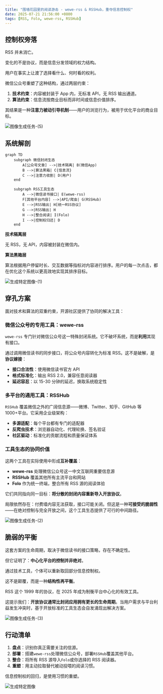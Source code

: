 ```yaml
---
title: "围墙花园里的阅读游击 - wewe-rss & RSSHub，重夺信息控制权"
date: 2025-07-21 21:56:00 +0800
tags: [RSS, Folo, wewe-rss, RSSHub]
---
```


## 控制权旁落

RSS 并未消亡。

变化的不是协议，而是信息分发领域的权力结构。

用户在事实上让渡了选择看什么、何时看的权利。

微信公众号重塑了这种结构，通过两层约束：

1.  **技术约束**：内容被封装于 App 内，无标准 API，无 RSS 输出通道。
2.  **算法约束**：信息流按商业目标而非时间或信息价值排序。

其结果是一种**注意力被动引导机制**——用户的浏览行为，被用于优化平台的商业目标。

![图像生成任务-(5)](<https://cuipengfei.github.io/picx-images-hosting/20250721/图像生成任务-(5).491kn3k47y.png>)

## 系统解剖

```mermaid
graph TD
    subgraph 微信封闭生态
        A[公众号文章] -->|技术隔离| B(微信App)
        B -->|算法黑箱| C{信息流}
        C -->|注意力收割| D(用户)
    end

    subgraph RSS工具生态
        A -->|微信读书接口| E(wewe-rss)
        F[其他平台内容] -->|API/爬虫| G(RSSHub)
        E -->|RSS输出| H[统一RSS协议]
        G -->|RSS输出| H
        H -->|整合阅读| I(Folo)
        I -->|控制权归还| D
    end
```

**技术隔离层**

无 RSS，无 API，内容被封装在微信内。

**算法黑箱层**

算法根据用户停留时长、交互数据等指标对内容进行排序。用户的每一次点击，都在优化这个系统以更高效地实现其排序目标。

![生成特定图像-(1)](<https://cuipengfei.github.io/picx-images-hosting/20250721/生成特定图像-(1).60uji03h4a.png>)

## 穿孔方案

面对技术和算法的双重约束，开源社区提供了协同的解决工具：

### 微信公众号的专用工具：wewe-rss

`wewe-rss` 专门针对微信公众号这一特殊封闭系统。它不破坏系统，而是**利用**其现有接口。

通过调用微信读书的同步接口，将公众号内容转化为标准 RSS。这不是破解，是**协议嫁接**：

- **接口合法性**：使用微信读书官方 API
- **格式标准化**：输出 RSS 2.0，兼容任意阅读器
- **延迟容忍**：以 15-30 分钟的延迟，换取系统稳定性

### 多平台的通用工具：RSSHub

`RSSHub` 覆盖微信之外的广阔信息源——微博、Twitter、知乎、GitHub 等 1000+平台。它采用企业级架构：

- **多源适配**：每个平台都有专门的适配器
- **反爬虫技术**：浏览器自动化、代理轮换、签名验证
- **社区驱动**：标准化的贡献流程和质量保证体系

### 工具生态的协同价值

这两个工具在实际使用中形成**互补覆盖**：

- **wewe-rss** 处理微信公众号这一中文互联网重要信息源
- **RSSHub** 覆盖其他所有主流平台和网站
- **Folo** 作为统一终端，整合所有 RSS 源的阅读体验

它们共同指向同一目标：**将分散的封闭内容重新导入开放协议**。

局限依然存在：付费墙内容无法获取，接口可能关闭。但这是一种**可接受的脆弱性**——在绝对控制与完全开放之间，这个工具生态提供了可行的中间路径。

![图像生成任务-(2)](<https://cuipengfei.github.io/picx-images-hosting/20250721/图像生成任务-(2).5q7pouo8yv.png>)

## 脆弱的平衡

这套方案的生命周期，取决于微信读书的接口策略，存在不确定性。

但它证明了：**中心化平台的控制并非绝对**。

通过技术工具，个体可以重新取回部分信息控制权。

这不是颠覆，而是一种**结构性再平衡**。

RSS 这个 1999 年的协议，在 2025 年成为制衡平台中心化的有效工具。

这提示我们：**开放协议通常比封闭应用拥有更长的生命周期**。当用户需求与平台利益发生冲突时，基于开放标准的工具生态会自发涌现出解决方案。

![图像生成任务-(3)](<https://cuipengfei.github.io/picx-images-hosting/20250721/图像生成任务-(3).7p3wf6trab.png>)

## 行动清单

1.  **盘点**：识别你真正需要关注的信源。
2.  **部署**：搭建`wewe-rss`处理微信公众号，部署`RSSHub`覆盖其他平台。
3.  **整合**：将所有 RSS 源导入`Folo`或你选择的 RSS 阅读器。
4.  **重塑**：用主动拉取替代被动投喂的阅读习惯。

信息控制权的回归，是使用习惯的重塑。

![生成特定图像](https://cuipengfei.github.io/picx-images-hosting/20250721/生成特定图像.1sfc86d8bx.png)
